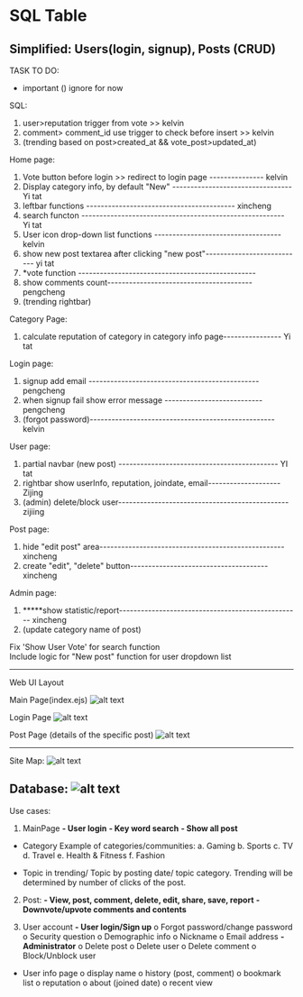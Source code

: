 # SQL Table
Simplified: Users(login, signup),  Posts (CRUD)
------------------------------------
TASK TO DO:

* important
() ignore for now

SQL: 
1. user>reputation trigger from vote >> kelvin
2. comment> comment_id use trigger to check before insert >> kelvin
3. (trending based on post>created_at && vote_post>updated_at)

Home page:
1. Vote button before login >> redirect to login page --------------- kelvin
2. Display category info, by default "New" ---------------------------------Yi tat
3. leftbar functions ----------------------------------------- xincheng
4. search functon -------------------------------------------------------- Yi tat
5. User icon drop-down list functions ----------------------------------- kelvin
6. show new post textarea after clicking "new post"--------------------------- yi tat
7. *vote function ------------------------------------------------- 
8. show comments count---------------------------------------- pengcheng
9. (trending rightbar)

Category Page:
1. calculate reputation of category in category info page---------------- Yi tat


Login page:
1. signup add email ----------------------------------------------- pengcheng
2. when signup fail show error message --------------------------- pengcheng
3. (forgot password)--------------------------------------------------- kelvin

User page:
1. partial navbar (new post) -------------------------------------------- YI tat
2. rightbar show userInfo, reputation, joindate, email-------------------- Zijing
3. (admin) delete/block user----------------------------------------------- zijiing

Post page:
1. hide "edit post" area--------------------------------------------------- xincheng
2. create "edit", "delete" button-------------------------------------- xincheng

Admin page:
1. *****show statistic/report-------------------------------------------------- xincheng
2. (update category name of post)

    
Fix 'Show User Vote' for search function  
Include logic for "New post" function for user dropdown list

-------------------------------
Web UI Layout

Main Page(index.ejs)
![alt text](https://github.com/e0895846/TIC2601_Team4/blob/Develop/ReadMe%20Related/UI%20Layout/Index.png)

Login Page
![alt text](https://github.com/e0895846/TIC2601_Team4/blob/Develop/ReadMe%20Related/UI%20Layout/Login.png)

Post Page (details of the specific post)
![alt text](https://github.com/e0895846/TIC2601_Team4/blob/Develop/ReadMe%20Related/UI%20Layout/Post.png)

-------------------------------------
Site Map:
![alt text](https://github.com/e0895846/TIC2601_Team4/blob/Develop/ReadMe%20Related/Sitemap.png)

Database:
![alt text](https://github.com/e0895846/TIC2601_Team4/blob/Develop/ReadMe%20Related/Full%20Schema%20Table.jpg)
-------------------------------------
Use cases:
1.	MainPage
**-	User login**
**-	Key word search**
**-	Show all post**
-	Category
Example of categories/communities:
a.	Gaming
b.	Sports
c.	TV
d.	Travel
e.	Health & Fitness
f.	Fashion

-	Topic in trending/ Topic by posting date/ topic category. Trending will be determined by number of clicks of the post.


2.	Post:
**-	View, post, comment, delete, edit, share, save, report**
**-	Downvote/upvote comments and contents**

3.	User account
**-	User login/Sign up**
o	Forgot password/change password
o	Security question
o	Demographic info
o	Nickname
o	Email address
**-	Administrator**
o	Delete post
o	Delete user
o	Delete comment
o	Block/Unblock user

-	User info page
o	display name
o	history (post, comment)
o	bookmark list
o	reputation
o	about (joined date)
o	recent view
